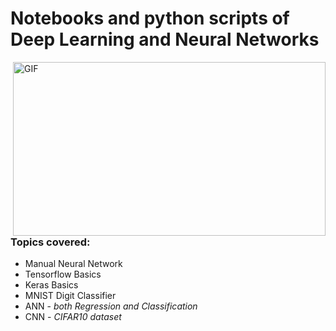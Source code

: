 <h1>Notebooks and python scripts of Deep Learning and Neural Networks</h1>
<img align="right" alt="GIF" height="278px" width="500px" src="https://media.giphy.com/media/26xBtSyoi5hUUkCEo/giphy.gif" />

<h3>Topics covered:</h3>

* Manual Neural Network
* Tensorflow Basics
* Keras Basics
* MNIST Digit Classifier
* ANN - <i>both Regression and Classification</i>
* CNN - <i>CIFAR10 dataset</i>
